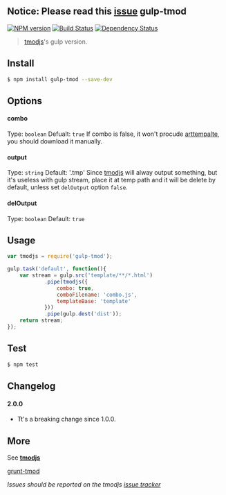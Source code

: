 __Notice: Please read this [issue](https://github.com/lichunqiang/gulp-tmod/issues/7)__
gulp-tmod
-------------

[![NPM version][npm-image]][npm-url]
[![Build Status][travis-image]][travis-url]
[![Dependency Status][david-dm-image]][david-dm-url]

[npm-url]:         https://badge.fury.io/js/gulp-tmod
[npm-image]:       https://badge.fury.io/js/gulp-tmod.png
[travis-url]:      https://travis-ci.org/lichunqiang/gulp-tmod
[travis-image]:    https://travis-ci.org/lichunqiang/gulp-tmod.png?branch=master
[david-dm-url]:    https://david-dm.org/lichunqiang/gulp-tmod
[david-dm-image]:  https://david-dm.org/lichunqiang/gulp-tmod.png?theme=shields.io

> [tmodjs](https://github.com/aui/tmodjs)'s gulp version.

## Install

```sh
$ npm install gulp-tmod --save-dev
```

## Options

#### combo
Type: `boolean`
Defualt: `true`
If combo is false, it won't procude [arttempalte](https://github.com/aui/artTemplate/), you should download it manually.

#### output
Type: `string`
Default: '.tmp'
Since [tmodjs](https://github.com/aui/tmodjs#配置) will alway output something, but it's useless with gulp stream, place it at temp path and it will be delete by default, unless set `delOutput` option `false`.

#### delOutput
Type: `boolean`
Default: `true`


## Usage

```javascript
var tmodjs = require('gulp-tmod');

gulp.task('default', function(){
	var stream = gulp.src('template/**/*.html')
			.pipe(tmodjs({
				combo: true,
				comboFilename: 'combo.js',
				templateBase: 'template'
			}))
			.pipe(gulp.dest('dist'));
	return stream;
});
```


## Test

```sh
$ npm test
```


## Changelog

#### 2.0.0
- Tt's a breaking change since 1.0.0.

## More

See [__tmodjs__](https://github.com/aui/tmodjs)

[grunt-tmod](https://github.com/Jsonzhang/grunt-tmod)

_Issues should be reported on the tmodjs [issue tracker](https://github.com/aui/tmodjs/issues)_
